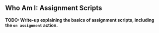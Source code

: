 Who Am I: Assignment Scripts
----------------------------

**TODO: Write-up explaining the basics of assignment scripts, including the `on assignment` action.**
